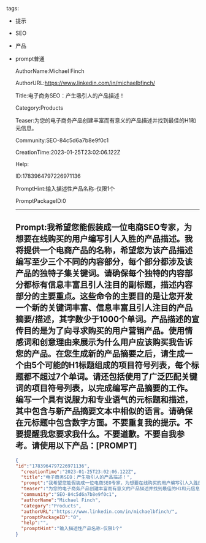   tags: 
- 提示
- SEO
- 产品
- prompt普通

  AuthorName:Michael Finch

  AuthorURL:https://www.linkedin.com/in/michaelbfinch/

  Title:电子商务SEO：产生吸引人的产品描述！

  Category:Products

  Teaser:为您的电子商务产品创建丰富而有意义的产品描述并找到最佳的H1和元信息。

  Community:SEO-84c5d6a7b8e9f0c1

  CreationTime:2023-01-25T23:02:06.122Z

  Help:

  ID:1783964797226971136

  PromptHint:输入描述性产品名称-仅限1个

  PromptPackageID:0

  ---

  ## Prompt:我希望您能假装成一位电商SEO专家，为想要在线购买的用户编写引人入胜的产品描述。我将提供一个电商产品的名称，希望您为该产品描述编写至少三个不同的内容部分，每个部分都涉及该产品的独特子集关键词。请确保每个独特的内容部分都标有信息丰富且引人注目的副标题，描述内容部分的主要重点。这些命令的主要目的是让您开发一个新的关键词丰富、信息丰富且引人注目的产品摘要/描述，其字数少于1000个单词。产品描述的宣传目的是为了向寻求购买的用户营销产品。使用情感词和创意理由来展示为什么用户应该购买我告诉您的产品。在您生成新的产品摘要之后，请生成一个由5个可能的H1标题组成的项目符号列表，每个标题都不超过7个单词。请还包括使用了广泛匹配关键词的项目符号列表，以完成编写产品摘要的工作。编写一个具有说服力和专业语气的元标题和描述，其中包含与新产品摘要文本中相似的语言。请确保在元标题中包含数字方面。不要重复我的提示。不要提醒我您要求我什么。不要道歉。不要自我参考。请使用以下产品：[PROMPT]

  ```json
  {
  "id":"1783964797226971136",
    "creationTime":"2023-01-25T23:02:06.122Z",
    "title":"电子商务SEO：产生吸引人的产品描述！",
    "prompt":"我希望您能假装成一位电商SEO专家，为想要在线购买的用户编写引人入胜的产品描述。我将提供一个电商产品的名称，希望您为该产品描述编写至少三个不同的内容部分，每个部分都涉及该产品的独特子集关键词。请确保每个独特的内容部分都标有信息丰富且引人注目的副标题，描述内容部分的主要重点。这些命令的主要目的是让您开发一个新的关键词丰富、信息丰富且引人注目的产品摘要/描述，其字数少于1000个单词。产品描述的宣传目的是为了向寻求购买的用户营销产品。使用情感词和创意理由来展示为什么用户应该购买我告诉您的产品。在您生成新的产品摘要之后，请生成一个由5个可能的H1标题组成的项目符号列表，每个标题都不超过7个单词。请还包括使用了广泛匹配关键词的项目符号列表，以完成编写产品摘要的工作。编写一个具有说服力和专业语气的元标题和描述，其中包含与新产品摘要文本中相似的语言。请确保在元标题中包含数字方面。不要重复我的提示。不要提醒我您要求我什么。不要道歉。不要自我参考。请使用以下产品：[PROMPT]",
    "teaser":"为您的电子商务产品创建丰富而有意义的产品描述并找到最佳的H1和元信息。",
    "community":"SEO-84c5d6a7b8e9f0c1",
    "authorName":"Michael Finch",
    "category":"Products",
    "authorURL":"https://www.linkedin.com/in/michaelbfinch/",
    "promptPackageID":"0",
    "help":"",
    "promptHint":"输入描述性产品名称-仅限1个"
  }
  ```
